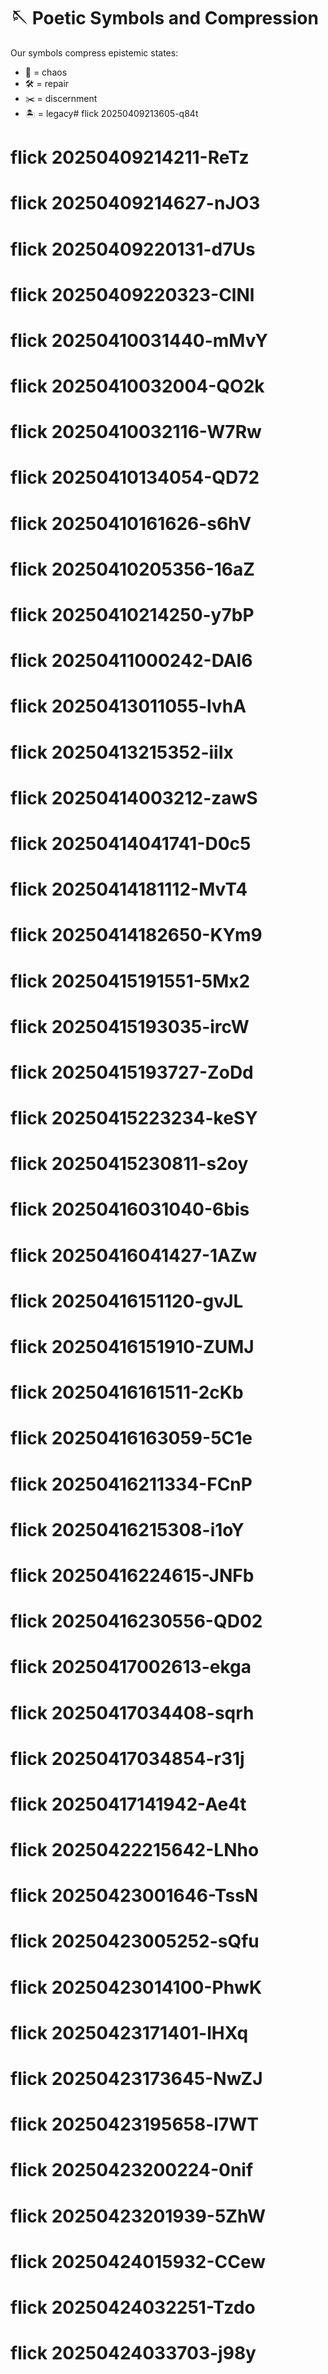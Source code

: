 # 🪡 Poetic Symbols and Compression

Our symbols compress epistemic states:
- 🌊 = chaos
- 🛠️ = repair
- ✂️ = discernment
- 🏝️ = legacy# flick 20250409213605-q84t
# flick 20250409214211-ReTz
# flick 20250409214627-nJO3
# flick 20250409220131-d7Us
# flick 20250409220323-ClNl
# flick 20250410031440-mMvY
# flick 20250410032004-QO2k
# flick 20250410032116-W7Rw
# flick 20250410134054-QD72
# flick 20250410161626-s6hV
# flick 20250410205356-16aZ
# flick 20250410214250-y7bP
# flick 20250411000242-DAl6
# flick 20250413011055-lvhA
# flick 20250413215352-iiIx
# flick 20250414003212-zawS
# flick 20250414041741-D0c5
# flick 20250414181112-MvT4
# flick 20250414182650-KYm9
# flick 20250415191551-5Mx2
# flick 20250415193035-ircW
# flick 20250415193727-ZoDd
# flick 20250415223234-keSY
# flick 20250415230811-s2oy
# flick 20250416031040-6bis
# flick 20250416041427-1AZw
# flick 20250416151120-gvJL
# flick 20250416151910-ZUMJ
# flick 20250416161511-2cKb
# flick 20250416163059-5C1e
# flick 20250416211334-FCnP
# flick 20250416215308-i1oY
# flick 20250416224615-JNFb
# flick 20250416230556-QD02
# flick 20250417002613-ekga
# flick 20250417034408-sqrh
# flick 20250417034854-r31j
# flick 20250417141942-Ae4t
# flick 20250422215642-LNho
# flick 20250423001646-TssN
# flick 20250423005252-sQfu
# flick 20250423014100-PhwK
# flick 20250423171401-lHXq
# flick 20250423173645-NwZJ
# flick 20250423195658-l7WT
# flick 20250423200224-0nif
# flick 20250423201939-5ZhW
# flick 20250424015932-CCew
# flick 20250424032251-Tzdo
# flick 20250424033703-j98y
